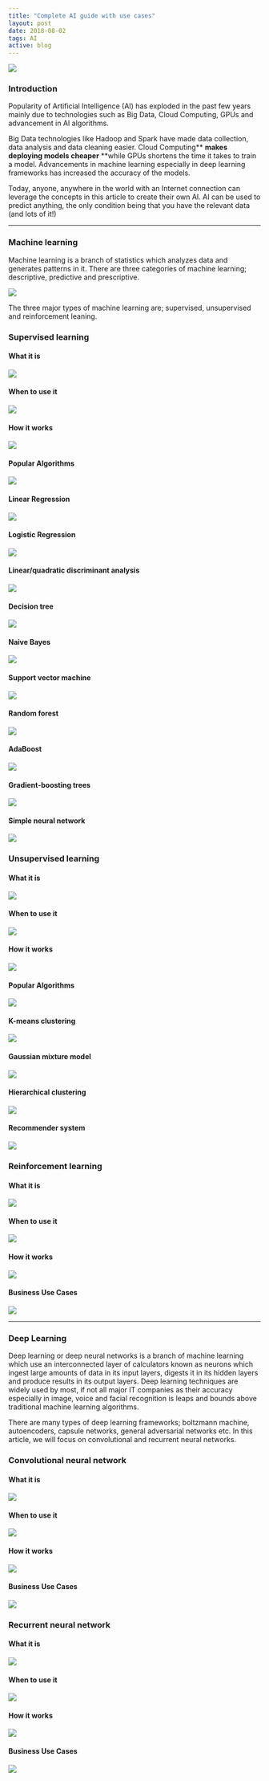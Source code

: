 ```yaml
---
title: "Complete AI guide with use cases"
layout: post
date: 2018-08-02
tags: AI
active: blog
---
```


![](https://cdn-images-1.medium.com/max/800/1*VfcfntqDyGlaoTn9MlabEA.gif)

### Introduction

Popularity of Artificial Intelligence (AI) has exploded in the past few years
mainly due to technologies such as Big Data, Cloud Computing, GPUs and
advancement in AI algorithms.

Big Data technologies like Hadoop and Spark have made data collection, data
analysis and data cleaning easier. Cloud Computing** **makes deploying models
cheaper** **while GPUs shortens the time it takes to train a model. Advancements
in machine learning especially in deep learning frameworks has increased the
accuracy of the models.

Today, anyone, anywhere in the world with an Internet connection can leverage
the concepts in this article to create their own AI. AI can be used to predict
anything, the only condition being that you have the relevant data (and lots of
it!)

*****

### Machine learning

Machine learning is a branch of statistics which analyzes data and generates
patterns in it. There are three categories of machine learning; descriptive,
predictive and prescriptive.

![](https://cdn-images-1.medium.com/max/800/1*GTvJtfzB0b1FMzaMT9WkrA.png)

The three major types of machine learning are; supervised, unsupervised and
reinforcement leaning.

### Supervised learning

#### What it is

![](https://cdn-images-1.medium.com/max/800/1*AWl2BS5a63wAtyAGqwbnMA.png)

#### When to use it

![](https://cdn-images-1.medium.com/max/800/1*zUWytza5g9qqwWkDNxning.png)

#### How it works

![](https://cdn-images-1.medium.com/max/800/1*kiUMiEOuH9W3gwsQq55Fvg.png)

#### Popular Algorithms

![](https://cdn-images-1.medium.com/max/800/1*QuZNvBrH4ThWtI9AUgMc6A.png)

#### Linear Regression

![](https://cdn-images-1.medium.com/max/800/1*coglezeUYgJ21nNfTP6kKw.png)

#### Logistic Regression

![](https://cdn-images-1.medium.com/max/800/1*r74ef9NXeI0DB0O40f096Q.png)

#### Linear/quadratic discriminant analysis

![](https://cdn-images-1.medium.com/max/800/1*JOJ5SeHZTVYO-7gK_7tiqQ.png)

#### Decision tree

![](https://cdn-images-1.medium.com/max/800/1*l0qMqQuBdR5Ry-d6l9c5UQ.png)

#### Naive Bayes

![](https://cdn-images-1.medium.com/max/800/1*JGkjgQ0I_gbyiSki5vQRIw.png)

#### Support vector machine

![](https://cdn-images-1.medium.com/max/800/1*77W98BlZaFeKaOsda8p7Qw.png)

#### Random forest

![](https://cdn-images-1.medium.com/max/800/1*Kq7siUYoGUQVVqcAK4CeYQ.png)

#### AdaBoost

![](https://cdn-images-1.medium.com/max/800/1*6lOcx-9uJ_TmThfbabR1gA.png)

#### Gradient-boosting trees

![](https://cdn-images-1.medium.com/max/800/1*L5e3iA0lRij9SMmiBIL3vQ.png)

#### Simple neural network

![](https://cdn-images-1.medium.com/max/800/1*73nN_f5KbxP7zLY7tc-Txg.png)

### Unsupervised learning

#### What it is

![](https://cdn-images-1.medium.com/max/800/1*_bXNxfJUpwqwa5hFUaQ5qg.png)

#### When to use it

![](https://cdn-images-1.medium.com/max/800/1*NywTWlC6DR_CNJNmJTxIjg.png)

#### How it works

![](https://cdn-images-1.medium.com/max/800/1*7gEKQJ2KjvlS5tiR39Yrqg.png)

#### Popular Algorithms

![](https://cdn-images-1.medium.com/max/800/1*w1VLnd2ech4bNNzQYpywvA.png)

#### K-means clustering

![](https://cdn-images-1.medium.com/max/800/1*FF4tPsdi54HFQ4H7YKIS8Q.png)

#### Gaussian mixture model

![](https://cdn-images-1.medium.com/max/800/1*UDGJfSJDhQrC91DZ9ia79w.png)

#### Hierarchical clustering

![](https://cdn-images-1.medium.com/max/800/1*N_ImzmX_ksmpXLW17xSkgA.png)

#### Recommender system

![](https://cdn-images-1.medium.com/max/800/1*Go7xVljZ3OJ0O5-nLXRFzg.png)

### Reinforcement learning

#### What it is

![](https://cdn-images-1.medium.com/max/800/1*Ljem5h7_J1ubELL_zBGQvQ.png)

#### When to use it

![](https://cdn-images-1.medium.com/max/800/1*rsfx1gGYt0iIukhgKPCBwg.png)

#### How it works

![](https://cdn-images-1.medium.com/max/800/1*wzSi8d8moZwRZcMx_76lbA.png)

#### Business Use Cases

![](https://cdn-images-1.medium.com/max/800/1*tKsvej9wj7ub1ZM6ETMlVA.png)

*****

### Deep Learning

Deep learning or deep neural networks is a branch of machine learning which use
an interconnected layer of calculators known as neurons which ingest large
amounts of data in its input layers, digests it in its hidden layers and produce
results in its output layers. Deep learning techniques are widely used by most,
if not all major IT companies as their accuracy especially in image, voice and
facial recognition is leaps and bounds above traditional machine learning
algorithms.

There are many types of deep learning frameworks; boltzmann machine,
autoencoders, capsule networks, general adversarial networks etc. In this
article, we will focus on convolutional and recurrent neural networks.

### Convolutional neural network

#### What it is

![](https://cdn-images-1.medium.com/max/800/1*saYzLqVgiULVG20b7eXTZw.png)

#### When to use it

![](https://cdn-images-1.medium.com/max/800/1*Z33LCWerrJJvzwMFQ8pfjQ.png)

#### How it works

![](https://cdn-images-1.medium.com/max/800/1*9Ey6AkoMo62xXmH1q6PDtA.png)

#### Business Use Cases

![](https://cdn-images-1.medium.com/max/800/1*O63w2KNfNZ91JhQr0UuKgA.png)

### Recurrent neural network

#### What it is

![](https://cdn-images-1.medium.com/max/800/1*kcNvADzs3AaLfuUInT13xA.png)

#### When to use it

![](https://cdn-images-1.medium.com/max/800/1*PcOwVpV9uT8kUQUDf22OUw.png)

#### How it works

![](https://cdn-images-1.medium.com/max/800/1*RmOdqGpU3ezLGe-BxxCmoQ.png)

#### Business Use Cases

![](https://cdn-images-1.medium.com/max/800/1*J1NljY59UyuuGCeZxmTdYg.png)




